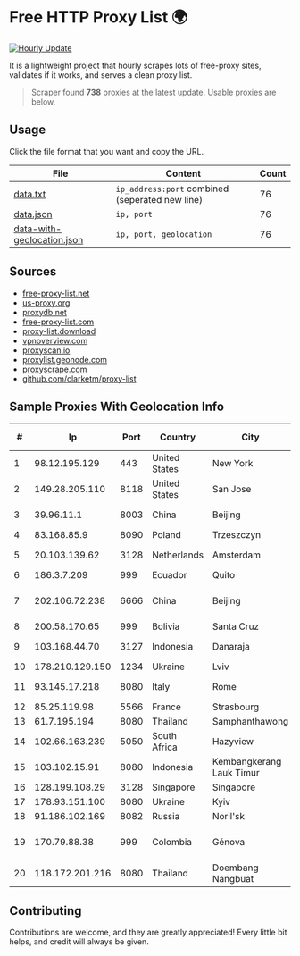 
# Free HTTP Proxy List 🌍

[![Hourly Update](https://github.com/mertguvencli/http-proxy-list/actions/workflows/main.yml/badge.svg?branch=main)](https://github.com/mertguvencli/http-proxy-list/actions/workflows/main.yml)

It is a lightweight project that hourly scrapes lots of free-proxy sites, validates if it works, and serves a clean proxy list.

> Scraper found **738** proxies at the latest update. Usable proxies are below.

## Usage

Click the file format that you want and copy the URL.


|File|Content|Count|
|----|-------|-----|
|[data.txt](https://raw.githubusercontent.com/mertguvencli/http-proxy-list/main/proxy-list/data.txt)|`ip_address:port` combined (seperated new line)|76|
|[data.json](https://raw.githubusercontent.com/mertguvencli/http-proxy-list/main/proxy-list/data.json)|`ip, port`|76|
|[data-with-geolocation.json](https://raw.githubusercontent.com/mertguvencli/http-proxy-list/main/proxy-list/data-with-geolocation.json)|`ip, port, geolocation`|76|

## Sources

* [free-proxy-list.net](https://free-proxy-list.net)
* [us-proxy.org](https://www.us-proxy.org)
* [proxydb.net](http://proxydb.net)
* [free-proxy-list.com](https://free-proxy-list.com/?page=&port=&type%5B%5D=http&type%5B%5D=https&up_time=0&search=Search)
* [proxy-list.download](https://www.proxy-list.download/HTTP)
* [vpnoverview.com](https://vpnoverview.com/privacy/anonymous-browsing/free-proxy-servers)
* [proxyscan.io](https://www.proxyscan.io)
* [proxylist.geonode.com](https://proxylist.geonode.com/api/proxy-list?limit=300&page=1&sort_by=lastChecked&sort_type=desc&protocols=http,https)
* [proxyscrape.com](https://api.proxyscrape.com/v2/?request=displayproxies&protocol=http&timeout=10000&country=all&ssl=all&anonymity=all)
* [github.com/clarketm/proxy-list](https://raw.githubusercontent.com/clarketm/proxy-list/master/proxy-list-raw.txt)


## Sample Proxies With Geolocation Info

|#|Ip|Port|Country|City|Internet Service Provider|
|-|--|----|-------|----|-------------------------|
|1|98.12.195.129|443|United States|New York|Spectrum|
|2|149.28.205.110|8118|United States|San Jose|The Constant Company|
|3|39.96.11.1|8003|China|Beijing|Hangzhou Alibaba Advertising Co|
|4|83.168.85.9|8090|Poland|Trzeszczyn|ESPOL-FH|
|5|20.103.139.62|3128|Netherlands|Amsterdam|Microsoft Corporation|
|6|186.3.7.209|999|Ecuador|Quito|Telconet S.A|
|7|202.106.72.238|6666|China|Beijing|China Unicom Beijing Province Network|
|8|200.58.170.65|999|Bolivia|Santa Cruz|Cotas Ltda.|
|9|103.168.44.70|3127|Indonesia|Danaraja|PT CYB Media Group|
|10|178.210.129.150|1234|Ukraine|Lviv|TELCOM|
|11|93.145.17.218|8080|Italy|Rome|Vodafone Italia S.p.A.|
|12|85.25.119.98|5566|France|Strasbourg|BSB-SERVICE|
|13|61.7.195.194|8080|Thailand|Samphanthawong|CAT-ISP|
|14|102.66.163.239|5050|South Africa|Hazyview|HERO TELECOMS (PTY) LTD|
|15|103.102.15.91|8080|Indonesia|Kembangkerang Lauk Timur|GLOBALMEDIANET|
|16|128.199.108.29|3128|Singapore|Singapore|DigitalOcean, LLC|
|17|178.93.151.100|8080|Ukraine|Kyiv|UKRTELECOM|
|18|91.186.102.169|8082|Russia|Noril'sk|MTS PJSC|
|19|170.79.88.38|999|Colombia|Génova|Integra Multisolutions S.A.S.|
|20|118.172.201.216|8080|Thailand|Doembang Nangbuat|TOT Public Company Limited|



## Contributing

Contributions are welcome, and they are greatly appreciated! Every
little bit helps, and credit will always be given.

